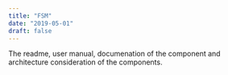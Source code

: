 ```yaml
---
title: "FSM"
date: "2019-05-01"
draft: false
---
```


The readme, user manual, documenation of the component and architecture consideration of the components.

